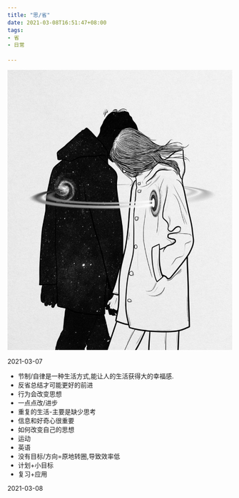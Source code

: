 ```yaml
---
title: "思/省"
date: 2021-03-08T16:51:47+08:00
tags:
- 省
- 日常

---
```


![fuckyou](/img/index.jpg)

2021-03-07

- 节制/自律是一种生活方式,能让人的生活获得大的幸福感.
- 反省总结才可能更好的前进
- 行为会改变思想
- 一点点改/进步
- 重复的生活-主要是缺少思考
- 信息和好奇心很重要
- 如何改变自己的思想
- 运动
- 英语
- 没有目标/方向=原地转圈,导致效率低
- 计划+小目标
- 复习+应用

2021-03-08